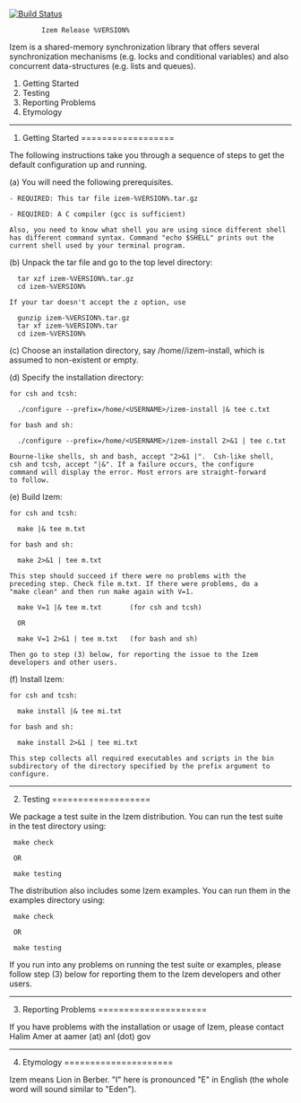 [![Build Status](https://travis-ci.org/halimamer/izem.svg?branch=master)](https://travis-ci.org/halimamer/izem)

			Izem Release %VERSION%

Izem is a shared-memory synchronization library that offers several
synchronization mechanisms (e.g. locks and conditional variables)
and also concurrent data-structures (e.g. lists and queues).

1. Getting Started
2. Testing
3. Reporting Problems
4. Etymology

-------------------------------------------------------------------------

1. Getting Started
==================

The following instructions take you through a sequence of steps to get
the default configuration up and running.

(a) You will need the following prerequisites.

    - REQUIRED: This tar file izem-%VERSION%.tar.gz

    - REQUIRED: A C compiler (gcc is sufficient)

    Also, you need to know what shell you are using since different shell
    has different command syntax. Command "echo $SHELL" prints out the
    current shell used by your terminal program.

(b) Unpack the tar file and go to the top level directory:

      tar xzf izem-%VERSION%.tar.gz
      cd izem-%VERSION%

    If your tar doesn't accept the z option, use

      gunzip izem-%VERSION%.tar.gz
      tar xf izem-%VERSION%.tar
      cd izem-%VERSION%

(c) Choose an installation directory, say
    /home/<USERNAME>/izem-install, which is assumed to non-existent
    or empty.

(d) Specify the installation directory:

    for csh and tcsh:

      ./configure --prefix=/home/<USERNAME>/izem-install |& tee c.txt

    for bash and sh:

      ./configure --prefix=/home/<USERNAME>/izem-install 2>&1 | tee c.txt

    Bourne-like shells, sh and bash, accept "2>&1 |".  Csh-like shell,
    csh and tcsh, accept "|&". If a failure occurs, the configure
    command will display the error. Most errors are straight-forward
    to follow.

(e) Build Izem:

    for csh and tcsh:

      make |& tee m.txt

    for bash and sh:

      make 2>&1 | tee m.txt

    This step should succeed if there were no problems with the
    preceding step. Check file m.txt. If there were problems, do a
    "make clean" and then run make again with V=1.

      make V=1 |& tee m.txt       (for csh and tcsh)

      OR

      make V=1 2>&1 | tee m.txt   (for bash and sh)

    Then go to step (3) below, for reporting the issue to the Izem
    developers and other users.

(f) Install Izem:

    for csh and tcsh:

      make install |& tee mi.txt

    for bash and sh:

      make install 2>&1 | tee mi.txt

    This step collects all required executables and scripts in the bin
    subdirectory of the directory specified by the prefix argument to
    configure.

-------------------------------------------------------------------------

2. Testing
===================

We package a test suite in the Izem distribution. You can run the test
suite in the test directory using:

     make check

     OR

     make testing

The distribution also includes some Izem examples. You can run
them in the examples directory using:

     make check

     OR

     make testing

If you run into any problems on running the test suite or examples,
please follow step (3) below for reporting them to the Izem
developers and other users.

-------------------------------------------------------------------------

3. Reporting Problems
=====================

If you have problems with the installation or usage of Izem, please
contact Halim Amer at aamer (at) anl (dot) gov

-------------------------------------------------------------------------

4. Etymology
=====================

Izem means Lion in Berber. "I" here is pronounced "E" in English (the
whole word will sound similar to "Eden").
